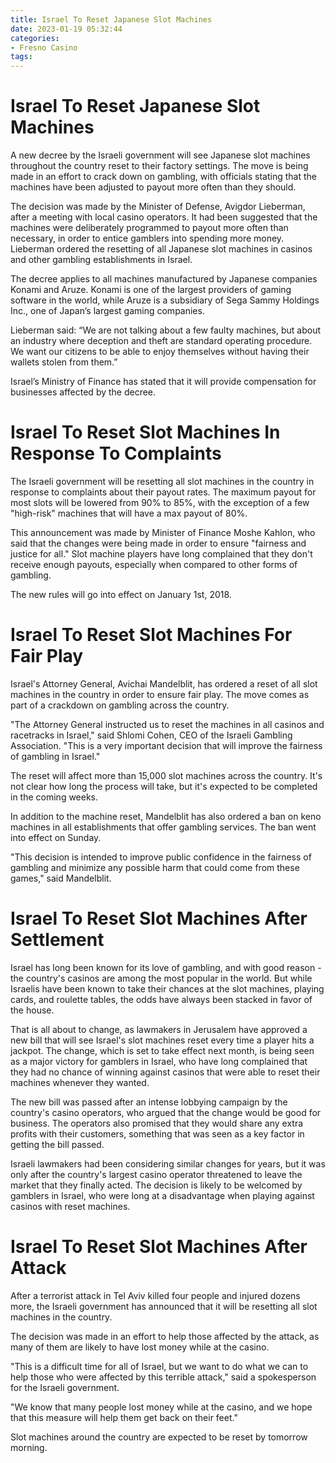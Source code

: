 ```yaml
---
title: Israel To Reset Japanese Slot Machines
date: 2023-01-19 05:32:44
categories:
- Fresno Casino
tags:
---
```



#  Israel To Reset Japanese Slot Machines

A new decree by the Israeli government will see Japanese slot machines throughout the country reset to their factory settings. The move is being made in an effort to crack down on gambling, with officials stating that the machines have been adjusted to payout more often than they should.

The decision was made by the Minister of Defense, Avigdor Lieberman, after a meeting with local casino operators. It had been suggested that the machines were deliberately programmed to payout more often than necessary, in order to entice gamblers into spending more money. Lieberman ordered the resetting of all Japanese slot machines in casinos and other gambling establishments in Israel.

The decree applies to all machines manufactured by Japanese companies Konami and Aruze. Konami is one of the largest providers of gaming software in the world, while Aruze is a subsidiary of Sega Sammy Holdings Inc., one of Japan’s largest gaming companies.

Lieberman said: “We are not talking about a few faulty machines, but about an industry where deception and theft are standard operating procedure. We want our citizens to be able to enjoy themselves without having their wallets stolen from them.”

Israel’s Ministry of Finance has stated that it will provide compensation for businesses affected by the decree.

#  Israel To Reset Slot Machines In Response To Complaints

The Israeli government will be resetting all slot machines in the country in response to complaints about their payout rates. The maximum payout for most slots will be lowered from 90% to 85%, with the exception of a few "high-risk" machines that will have a max payout of 80%.

This announcement was made by Minister of Finance Moshe Kahlon, who said that the changes were being made in order to ensure "fairness and justice for all." Slot machine players have long complained that they don't receive enough payouts, especially when compared to other forms of gambling.

The new rules will go into effect on January 1st, 2018.

#  Israel To Reset Slot Machines For Fair Play

Israel's Attorney General, Avichai Mandelblit, has ordered a reset of all slot machines in the country in order to ensure fair play. The move comes as part of a crackdown on gambling across the country.

"The Attorney General instructed us to reset the machines in all casinos and racetracks in Israel," said Shlomi Cohen, CEO of the Israeli Gambling Association. "This is a very important decision that will improve the fairness of gambling in Israel."

The reset will affect more than 15,000 slot machines across the country. It's not clear how long the process will take, but it's expected to be completed in the coming weeks.

In addition to the machine reset, Mandelblit has also ordered a ban on keno machines in all establishments that offer gambling services. The ban went into effect on Sunday.

"This decision is intended to improve public confidence in the fairness of gambling and minimize any possible harm that could come from these games," said Mandelblit.

#  Israel To Reset Slot Machines After Settlement

Israel has long been known for its love of gambling, and with good reason - the country's casinos are among the most popular in the world. But while Israelis have been known to take their chances at the slot machines, playing cards, and roulette tables, the odds have always been stacked in favor of the house.

That is all about to change, as lawmakers in Jerusalem have approved a new bill that will see Israel's slot machines reset every time a player hits a jackpot. The change, which is set to take effect next month, is being seen as a major victory for gamblers in Israel, who have long complained that they had no chance of winning against casinos that were able to reset their machines whenever they wanted.

The new bill was passed after an intense lobbying campaign by the country's casino operators, who argued that the change would be good for business. The operators also promised that they would share any extra profits with their customers, something that was seen as a key factor in getting the bill passed.

Israeli lawmakers had been considering similar changes for years, but it was only after the country's largest casino operator threatened to leave the market that they finally acted. The decision is likely to be welcomed by gamblers in Israel, who were long at a disadvantage when playing against casinos with reset machines.

#  Israel To Reset Slot Machines After Attack

After a terrorist attack in Tel Aviv killed four people and injured dozens more, the Israeli government has announced that it will be resetting all slot machines in the country.

The decision was made in an effort to help those affected by the attack, as many of them are likely to have lost money while at the casino.

"This is a difficult time for all of Israel, but we want to do what we can to help those who were affected by this terrible attack," said a spokesperson for the Israeli government.

"We know that many people lost money while at the casino, and we hope that this measure will help them get back on their feet."

Slot machines around the country are expected to be reset by tomorrow morning.